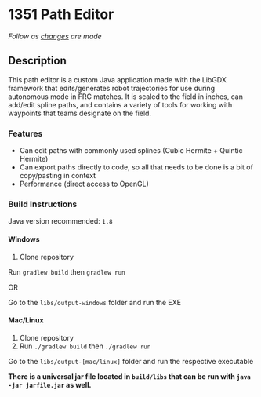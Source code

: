 # 1351 Path Editor

_Follow as [changes](https://trello.com/b/EOfeD5tU/path-planner-gui) are made_

## Description

This path editor is a custom Java application made with the LibGDX framework that edits/generates robot trajectories for use during autonomous mode in FRC matches. It is scaled to the field in inches, can add/edit spline paths, and contains a variety of tools for working with waypoints that teams designate on the field. 

### Features

- Can edit paths with commonly used splines (Cubic Hermite + Quintic Hermite)
- Can export paths directly to code, so all that needs to be done is a bit of copy/pasting in context
- Performance (direct access to OpenGL)

### Build Instructions

Java version recommended: `1.8`

#### Windows

1. Clone repository

Run `gradlew build` then `gradlew run`

OR

Go to the `libs/output-windows` folder and run the EXE

#### Mac/Linux

1. Clone repository
2. Run `./gradlew build` then `./gradlew run`

Go to the `libs/output-[mac/linux]` folder and run the respective executable

**There is a universal jar file located in `build/libs` that can be run with `java -jar jarfile.jar` as well.**
